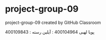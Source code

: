 # project-group-09
project-group-09 created by GitHub Classroom

400109843 : پویا لهبی
400104964 : آیلین رسته
